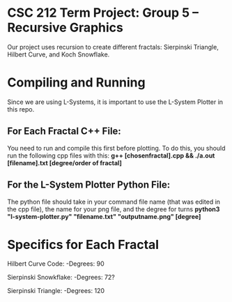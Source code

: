 # CSC 212 Term Project: Group 5 – Recursive Graphics
Our project uses recursion to create different fractals: Sierpinski Triangle, Hilbert Curve, and Koch Snowflake.

# Compiling and Running
Since we are using L-Systems, it is important to use the L-System Plotter in this repo. 

For Each Fractal C++ File:
-
You need to run and compile this first before plotting. 
To do this, you should run the following cpp files with this:
**g++ [chosenfractal].cpp  && ./a.out [filename].txt [degree/order of fractal]**

For the L-System Plotter Python File:
--
The python file should take in your command file name (that was edited in the cpp file), the name for your png file, and the degree for turns
**python3 "l-system-plotter.py" "filename.txt" "outputname.png" [degree]**

# Specifics for Each Fractal
Hilbert Curve Code:
-Degrees: 90

Sierpinski Snowkflake:
-Degrees: 72?

Sierpinski Triangle:
-Degrees: 120
